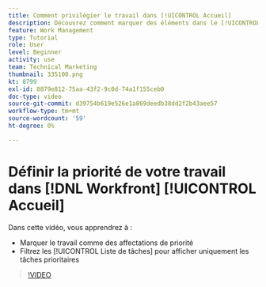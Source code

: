 ```yaml
---
title: Comment privilégier le travail dans [!UICONTROL Accueil]
description: Découvrez comment marquer des éléments dans le [!UICONTROL Liste de tâches] comme affectations de priorité sur la page d’accueil. Filtrez ensuite la liste pour afficher les tâches prioritaires dans [!DNL  Workfront].
feature: Work Management
type: Tutorial
role: User
level: Beginner
activity: use
team: Technical Marketing
thumbnail: 335100.png
kt: 8799
exl-id: 8879e812-75aa-43f2-9c0d-74a1f155ceb0
doc-type: video
source-git-commit: d39754b619e526e1a869deedb38dd2f2b43aee57
workflow-type: tm+mt
source-wordcount: '59'
ht-degree: 0%

---
```


# Définir la priorité de votre travail dans [!DNL Workfront] [!UICONTROL Accueil]

Dans cette vidéo, vous apprendrez à :

* Marquer le travail comme des affectations de priorité
* Filtrez les [!UICONTROL Liste de tâches] pour afficher uniquement les tâches prioritaires

>[!VIDEO](https://video.tv.adobe.com/v/335100/?quality=12)
